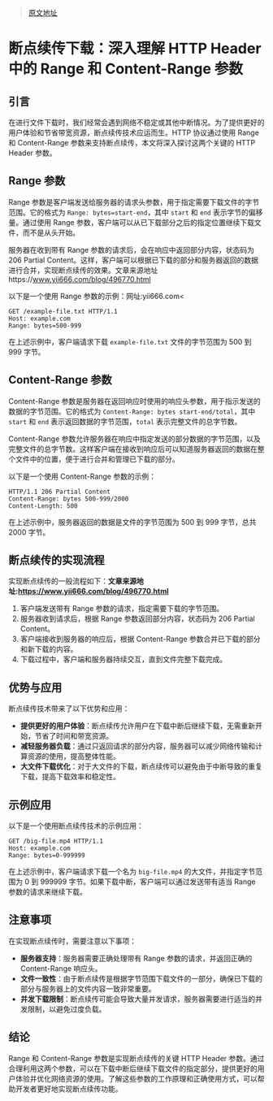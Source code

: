 > [原文地址](https://www.yii666.com/blog/496770.html)

# 断点续传下载：深入理解 HTTP Header 中的 Range 和 Content-Range 参数

## 引言

在进行文件下载时，我们经常会遇到网络不稳定或其他中断情况。为了提供更好的用户体验和节省带宽资源，断点续传技术应运而生。HTTP 协议通过使用 Range 和 Content-Range 参数来支持断点续传，本文将深入探讨这两个关键的 HTTP Header 参数。

## Range 参数

Range 参数是客户端发送给服务器的请求头参数，用于指定需要下载文件的字节范围。它的格式为 `Range: bytes=start-end`，其中 `start` 和 `end` 表示字节的偏移量。通过使用 Range 参数，客户端可以从已下载部分之后的指定位置继续下载文件，而不是从头开始。

服务器在收到带有 Range 参数的请求后，会在响应中返回部分内容，状态码为 206 Partial Content。这样，客户端可以根据已下载的部分和服务器返回的数据进行合并，实现断点续传的效果。文章来源地址https://www.yii666.com/blog/496770.html

以下是一个使用 Range 参数的示例：网址:yii666.com<

```http
GET /example-file.txt HTTP/1.1
Host: example.com
Range: bytes=500-999
```

在上述示例中，客户端请求下载 `example-file.txt` 文件的字节范围为 500 到 999 字节。

## Content-Range 参数

Content-Range 参数是服务器在返回响应时使用的响应头参数，用于指示发送的数据的字节范围。它的格式为 `Content-Range: bytes start-end/total`，其中 `start` 和 `end` 表示返回数据的字节范围，`total` 表示完整文件的总字节数。

Content-Range 参数允许服务器在响应中指定发送的部分数据的字节范围，以及完整文件的总字节数。这样客户端在接收到响应后可以知道服务器返回的数据在整个文件中的位置，便于进行合并和管理已下载的部分。

以下是一个使用 Content-Range 参数的示例：

```http
HTTP/1.1 206 Partial Content
Content-Range: bytes 500-999/2000
Content-Length: 500
```

在上述示例中，服务器返回的数据是文件的字节范围为 500 到 999 字节，总共 2000 字节。

## 断点续传的实现流程

实现断点续传的一般流程如下：**文章来源地址:https://www.yii666.com/blog/496770.html**

1. 客户端发送带有 Range 参数的请求，指定需要下载的字节范围。
2. 服务器收到请求后，根据 Range 参数返回部分内容，状态码为 206 Partial Content。
3. 客户端接收到服务器的响应后，根据 Content-Range 参数合并已下载的部分和新下载的内容。
4. 下载过程中，客户端和服务器持续交互，直到文件完整下载完成。

## 优势与应用

断点续传技术带来了以下优势和应用：

- **提供更好的用户体验**：断点续传允许用户在下载中断后继续下载，无需重新开始，节省了时间和带宽资源。
- **减轻服务器负载**：通过只返回请求的部分内容，服务器可以减少网络传输和计算资源的使用，提高整体性能。
- **大文件下载优化**：对于大文件的下载，断点续传可以避免由于中断导致的重复下载，提高下载效率和稳定性。

## 示例应用

以下是一个使用断点续传技术的示例应用：

```http
GET /big-file.mp4 HTTP/1.1
Host: example.com
Range: bytes=0-999999
```

在上述示例中，客户端请求下载一个名为 `big-file.mp4` 的大文件，并指定字节范围为 0 到 999999 字节。如果下载中断，客户端可以通过发送带有适当 Range 参数的请求来继续下载。

## 注意事项

在实现断点续传时，需要注意以下事项：

- **服务器支持**：服务器需要正确处理带有 Range 参数的请求，并返回正确的 Content-Range 响应头。
- **文件一致性**：由于断点续传是根据字节范围下载文件的一部分，确保已下载的部分与服务器上的文件内容一致非常重要。
- **并发下载限制**：断点续传可能会导致大量并发请求，服务器需要进行适当的并发限制，以避免过度负载。

## 结论

Range 和 Content-Range 参数是实现断点续传的关键 HTTP Header 参数。通过合理利用这两个参数，可以在下载中断后继续下载文件的指定部分，提供更好的用户体验并优化网络资源的使用。了解这些参数的工作原理和正确使用方式，可以帮助开发者更好地实现断点续传功能。

